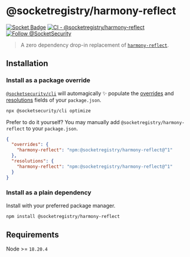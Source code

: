 # @socketregistry/harmony-reflect

[![Socket Badge](https://socket.dev/api/badge/npm/package/@socketregistry/harmony-reflect)](https://socket.dev/npm/package/@socketregistry/harmony-reflect)
[![CI - @socketregistry/harmony-reflect](https://github.com/SocketDev/socket-registry-js/actions/workflows/test.yml/badge.svg)](https://github.com/SocketDev/socket-registry-js/actions/workflows/test.yml)
[![Follow @SocketSecurity](https://img.shields.io/twitter/follow/SocketSecurity?style=social)](https://twitter.com/SocketSecurity)

> A zero dependency drop-in replacement of
> [`harmony-reflect`](https://www.npmjs.com/package/harmony-reflect).

## Installation

### Install as a package override

[`@socketsecurity/cli`](https://www.npmjs.com/package/@socketsecurity/cli) will
automagically :sparkles: populate the
[overrides](https://docs.npmjs.com/cli/v9/configuring-npm/package-json#overrides)
and [resolutions](https://yarnpkg.com/configuration/manifest#resolutions) fields
of your `package.json`.

```sh
npx @socketsecurity/cli optimize
```

Prefer to do it yourself? You may manually add `@socketregistry/harmony-reflect`
to your `package.json`.

```json
{
  "overrides": {
    "harmony-reflect": "npm:@socketregistry/harmony-reflect@^1"
  },
  "resolutions": {
    "harmony-reflect": "npm:@socketregistry/harmony-reflect@^1"
  }
}
```

### Install as a plain dependency

Install with your preferred package manager.

```sh
npm install @socketregistry/harmony-reflect
```

## Requirements

Node >= `18.20.4`
